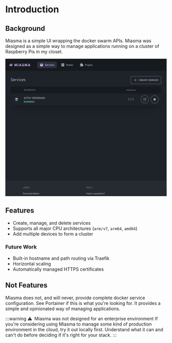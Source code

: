 # Introduction

## Background

Miasma is a simple UI wrapping the docker swarm APIs. Miasma was designed as a simple way to manage applications running on a cluster of Raspberry Pis in my closet.

![UI](https://github.com/aklinker1/miasma/raw/main/.github/assets/ui.png)

## Features

- Create, manage, and delete services
- Supports all major CPU architectures (`arm/v7`, `arm64`, `amd64`)
- Add multiple devices to form a cluster

### Future Work

- Built-in hostname and path routing via Traefik
- Horizontal scaling
- Automatically managed HTTPS certificates

## Not Features

Miasma does not, and will never, provide complete docker service configuration. See Portainer if this is what you're looking for. It provides a simple and opinionated way of managing applications.

:::warning ⚠️&ensp;Miasma was not designed for an enterprise environment
If you're considering using Miasma to manage some kind of production environment in the cloud, try it out locally first. Understand what it can and can't do before deciding if it's right for your stack.
:::
